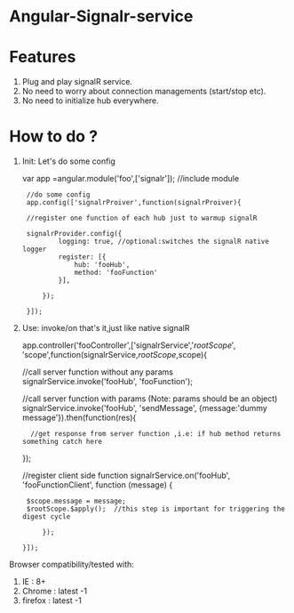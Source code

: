 # Angular-Signalr-service


# Features

1) Plug and play signalR service. <br/>
2) No need to worry about connection managements (start/stop etc). <br/>
3) No need to initialize hub everywhere. <br/>



# How to do ?

1) Init: Let's do some config

    var app =angular.module('foo',['signalr']); //include module

        //do some config
        app.config(['signalrProiver',function(signalrProiver){

        //register one function of each hub just to warmup signalR

        signalrProvider.config({
                logging: true, //optional:switches the signalR native logger
                register: [{
                    hub: 'fooHub',
                    method: 'fooFunction'
                }],

            });

        }]);

2) Use: invoke/on that's it,just like native signalR


    app.controller('fooController',['signalrService','$rootScope','$scope',function(signalrService,$rootScope,$scope){

    //call server function without any params
    signalrService.invoke('fooHub', 'fooFunction');

    //call server function with params (Note: params should be an object)
    signalrService.invoke('fooHub', 'sendMessage', {message:'dummy message'}).then(function(res){

         //get response from server function ,i.e: if hub method returns something catch here

    });


    //register client side function
    signalrService.on('fooHub', 'fooFunctionClient', function (message) {

        $scope.message = message;
        $rootScope.$apply();  //this step is important for triggering the digest cycle

            });

       }]);




 Browser compatibility/tested with:

 1) IE : 8+
 2) Chrome : latest -1
 3) firefox : latest -1

